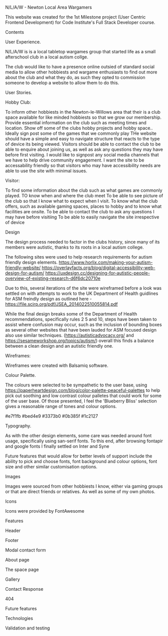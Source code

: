 N/L/A/W - Newton Local Area Wargamers

This website was created for the 1st Milestone project (User Centric Frontend Development) for Code Institute's Full Stack Developer course. 


Contents

User Experience. 

N/L/A/W is is a local tabletop wargames group that started life as a small afterschool club in a local autism collge. 

The club would like to have a presence online outsied of standard social media to allow other hobbiests and wargame enthusiasts to find out more about the club and what they do, as such they opted to commission someone to develop a website to allow them to do this. 

User Stories. 

Hobby Club: 

To inform other hobbiests in the Newton-le-Willows area that their is a club space available for like minded hobbiests so that we grow our membership. 
Provide essential information on the club such as meeting times and location.
Show off some of the clubs hobby projects and hobby space..
Ideally sign post some of the games that we commonly play
THe website should have a simple and easy to navigate structure that reacts to the type of device its being viewed.
Visitors should be able to contact the club to be able to enquire about joining us, as well as ask any questions they may have before first visiting. 
I would like to signpost any social media channels that we have to help drive community engagement. 
I want the site to be accessability friendly so that visitors who may have accessibility needs are able to use the site with minimal issues. 

Visitor: 

To find some information about the club such as what games are commonly played. 
TO know when and where the club meet
To be able to see picture of the club so that I know what to expect when I visit. 
To know what the club offers, such as available gaming spaces, places to hobby and to know what facilities are onsite. 
To be able to contact the club to ask any questions I may have before visitiing 
To be able to easily navigate the site irrespective of device


Design 

The design process needed to factor in the clubs history, since many of its members were autistic, thanks to its roots in a local autism college. 

The following sites were used to help research requirements for autism friendly design elements. https://www.horlix.com/making-your-autism-friendly-website/ https://overlayfacts.org/blog/digital-accessibility-web-design-for-autism/ https://uxdesign.cc/designing-for-autistic-people-overview-of-existing-research-d6f6dc20710e

Due to this, several iterations of the site were wireframed before a look was settled on with attempts to work to the UK Department of Health guidlines for ASM freindly design as outlined here - https://file.scirp.org/pdf/JSEA_2014022510055814.pdf

While the final design breaks some of the Department of Health recommendations, specifically rules 2 5 and 10, steps have been taken to assist where confusion may occur, such as the inclusion of bounding boxes as several other websites that have been lauded for ASM focused design also use similar techniques. (https://autisticadvocacy.org/ and https://sesameworkshop.org/topics/autism/) overall this finds a balance between a clean design and an autistic friendly one. 

Wireframes: 

Wireframes were created with Balsamiq software. 

<insert wireframes here>


Colour Palette. 

The colours were selected to be sympathetic to the user base, using https://paperheartdesign.com/blog/color-palette-peaceful-palettes to help pick out soothing and low contrast colour palletes that could work for some of the user base. Of those presented, I feel the 'Blueberry Bliss' selection gives a reasonable range of tones and colour options. 

<insert blueberry blues image here>

#e7f1fb
#bed4e9
#3373b0
#0b385f
#1c2127


Typography. 

As with the other design elements, some care was needed around font usage, specifically using san-serif fonts. 
To this end, after browsing fontapir and google fonts I finally settled on Inter and Syne

Future features that would allow for better levels of support include the ability to pick and choose fonts, font background and  colour options, font size and other similar customisation options. 

Images

Images were sourced from other hobbiests I know, either via gaming groups or that are direct friends or relatives. As well as some of my own photos. 

Icons

Icons were provided by FontAwesome

Features

Header

Footer

Modal contact form


About page

The space page

Gallery

Contact
Response

404

Future features

Technologies



Validation and testing


